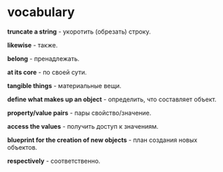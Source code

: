 # vocabulary
**truncate a string** - укоротить (обрезать) строку.

**likewise** - также.

**belong** - пренадлежать.

**at its core** - по своей сути.

**tangible things** - материальные вещи.

**define what makes up an object** - определить, что составляет объект.

**property/value pairs** - пары свойство/значение.

**access the values** - получить доступ к значениям.

**blueprint for the creation of new objects** - план создания новых объектов.

**respectively** - соответственно.

